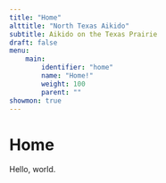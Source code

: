 ```yaml
---
title: "Home"
alttitle: "North Texas Aikido"
subtitle: Aikido on the Texas Prairie
draft: false
menu:
    main:
        identifier: "home"
        name: "Home!"
        weight: 100
        parent: ""
showmon: true
---
```


# Home

Hello, world.